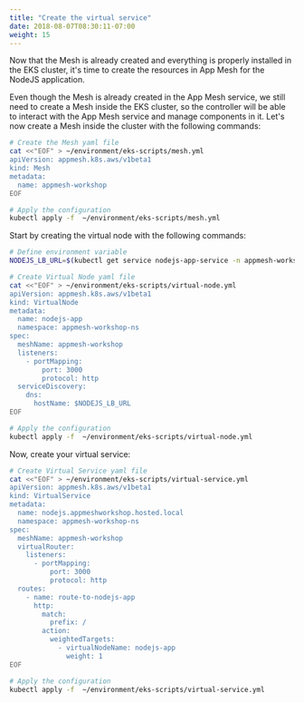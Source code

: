 ```yaml
---
title: "Create the virtual service"
date: 2018-08-07T08:30:11-07:00
weight: 15
---
```


Now that the Mesh is already created and everything is properly installed in the EKS cluster, it's time to create the resources in App Mesh for the NodeJS application.

Even though the Mesh is already created in the App Mesh service, we still need to create a Mesh inside the EKS cluster, so the controller will be able to interact with the App Mesh service and manage components in it. Let's now create a Mesh inside the cluster with the following commands:

```bash
# Create the Mesh yaml file
cat <<"EOF" > ~/environment/eks-scripts/mesh.yml
apiVersion: appmesh.k8s.aws/v1beta1
kind: Mesh
metadata:
  name: appmesh-workshop
EOF

# Apply the configuration
kubectl apply -f  ~/environment/eks-scripts/mesh.yml
```


Start by creating the virtual node with the following commands:

```bash
# Define environment variable
NODEJS_LB_URL=$(kubectl get service nodejs-app-service -n appmesh-workshop-ns -o json | jq -r '.status.loadBalancer.ingress[].hostname')

# Create Virtual Node yaml file
cat <<"EOF" > ~/environment/eks-scripts/virtual-node.yml
apiVersion: appmesh.k8s.aws/v1beta1
kind: VirtualNode
metadata:
  name: nodejs-app
  namespace: appmesh-workshop-ns
spec:
  meshName: appmesh-workshop
  listeners:
    - portMapping:
        port: 3000
        protocol: http
  serviceDiscovery:
    dns:
      hostName: $NODEJS_LB_URL
EOF

# Apply the configuration
kubectl apply -f  ~/environment/eks-scripts/virtual-node.yml
```

Now, create your virtual service:

```bash
# Create Virtual Service yaml file
cat <<"EOF" > ~/environment/eks-scripts/virtual-service.yml
apiVersion: appmesh.k8s.aws/v1beta1
kind: VirtualService
metadata:
  name: nodejs.appmeshworkshop.hosted.local
  namespace: appmesh-workshop-ns
spec:
  meshName: appmesh-workshop
  virtualRouter:
    listeners:
      - portMapping:
          port: 3000
          protocol: http
  routes:
    - name: route-to-nodejs-app
      http:
        match:
          prefix: /
        action:
          weightedTargets:
            - virtualNodeName: nodejs-app
              weight: 1
EOF

# Apply the configuration
kubectl apply -f  ~/environment/eks-scripts/virtual-service.yml
```

